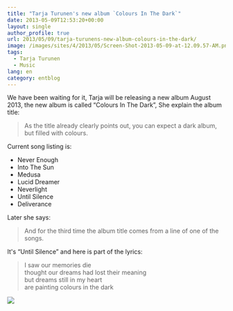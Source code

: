 ```yaml
---
title: "Tarja Turunen's new album `Colours In The Dark`"
date: 2013-05-09T12:53:20+00:00
layout: single
author_profile: true
url: 2013/05/09/tarja-turunens-new-album-colours-in-the-dark/
image: /images/sites/4/2013/05/Screen-Shot-2013-05-09-at-12.09.57-AM.png
tags:
  - Tarja Turunen
  - Music
lang: en
category: entblog
---
```

We have been waiting for it, Tarja will be releasing a new album August 2013, the new album is called &#8220;Colours In The Dark&#8221;, She explain the album title:

> As the title already clearly points out, you can expect a dark album, but filled with colours.

Current song listing is:

* Never Enough
* Into The Sun
* Medusa
* Lucid Dreamer
* Neverlight
* Until Silence
* Deliverance

Later she says:

> And for the third time the album title comes from a line of one of the songs.

It's “Until Silence” and here is part of the lyrics:

>I saw our memories die\
>thought our dreams had lost their meaning\
>but dreams still in my heart\
>are painting colours in the dark

![](/images/2013/05/Screen-Shot-2013-05-09-at-12.09.57-AM.png)
